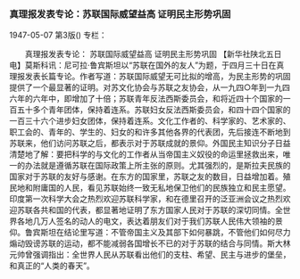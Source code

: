 ### 真理报发表专论：苏联国际威望益高  证明民主形势巩固

1947-05-07
第3版()
专栏：

　　真理报发表专论：
    苏联国际威望益高  证明民主形势巩固
    【新华社陕北五日电】莫斯科讯：尼可拉·鲁宾斯坦以“苏联在国外的友人”为题，于四月三十日在真理报发表长篇专论。作者写道：苏联国际威望无可比拟的增高，为民主形势的巩固提供了一个最显著的证明。对苏文化协会与苏联之友协会，从一九四○年到一九四六年的六年中，即增加了十倍；苏联青年反法西斯委员会，和将近四十个国家的一百五十多个青年团体，保持着连系。苏联妇女反法西斯委员会，和四十四个国家的一百三十六个进步妇女团体，保持着连系。文化工作者的、科学家的、艺术家的、职工会的、青年的、学生的、妇女的和许多其他各界的代表团，先后接连不断地到苏联来，他们访问苏联之后，都表示对于苏联成就的景仰。外国民主知识分子日益清楚地了解：要把科学的与文化的工作者从当帝国主义奴役的命运里拯救出来，唯一的办法就是遵循苏联在国际政策上所主张的原则。尤其强烈的，是斯拉夫民族的国家对于苏联的友好与感谢。在东方的国家里，苏联之友的数目，日益增加着。殖民地和附庸国的人民，看见苏联始终一致无私地保卫他们的民族独立和民主愿望。印度第一次科学大会之热烈欢迎苏联科学家，和在德里召开的泛亚洲会议之热烈欢迎苏联各共和国的代表，都显著地证明了东方国家人民对于苏联的深切同情。全世界各地几万人签名的动人的电文，表达着朋友们对于我们苏联人民伟大领袖的景仰。鲁宾斯坦在结论里写道：不管帝国主义及其部下如何暴跳，不管他们如何尽力煽动毁谤苏联的运动，都不能减弱各国增长不已的对于苏联的结合与同情。斯大林元帅曾强调指出：全世界人民从苏联看出他们的支柱、希望、民主与进步的堡垒，和真正的“人类的春天”。
